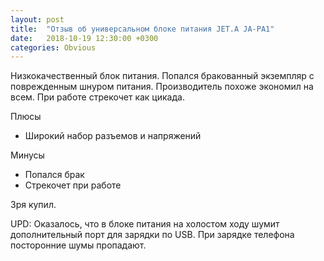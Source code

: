 ```yaml
---
layout: post
title:  "Отзыв об универсальном блоке питания JET.A JA-PA1"
date:   2018-10-19 12:30:00 +0300
categories: Obvious
---
```


Низкокачественный блок питания. Попался бракованный экземпляр с поврежденным 
шнуром питания. Производитель похоже экономил на всем. При работе стрекочет
как цикада.

Плюсы

+ Широкий набор разъемов и напряжений

Минусы

- Попался брак
- Стрекочет при работе

Зря купил.

UPD: Оказалось, что в блоке питания на холостом ходу шумит дополнительный
порт для зарядки по USB. При зарядке телефона посторонние шумы пропадают.